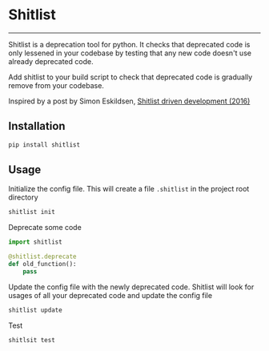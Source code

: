 # Shitlist 

---

Shitlist is a deprecation tool for python. It checks that deprecated code is only lessened in your codebase by 
testing that any new code doesn't use already deprecated code. 

Add shitlist to your build script to check that deprecated code is gradually remove from your codebase. 

Inspired by a post by Simon Eskildsen, [Shitlist driven development (2016)](https://sirupsen.com/shitlists)

## Installation



```bash
pip install shitlist
```


## Usage

Initialize the config file. This will create a file `.shitlist` in the project root directory
```bash
shitlist init
```

Deprecate some code
```python
import shitlist

@shitlist.deprecate
def old_function():
    pass
```

Update the config file with the newly deprecated code. Shitlist will look for usages of all your deprecated code
and update the config file
```bash
shitlist update
```

Test
```bash
shitlsit test
```
